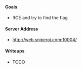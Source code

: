 #### Goals
 * RCE and try to find the flag

#### Server Address
 * http://web.sniperoj.com:10004/

#### Writeups
 * TODO

